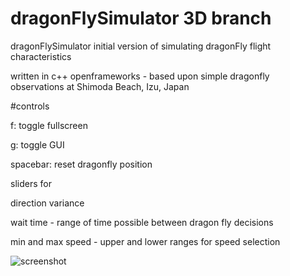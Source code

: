 # dragonFlySimulator 3D branch
dragonFlySimulator initial version of simulating dragonFly flight characteristics

written in c++ openframeworks - based upon simple dragonfly observations at Shimoda Beach, Izu, Japan

#controls

f: toggle fullscreen

g: toggle GUI

spacebar: reset dragonfly position

sliders for

direction variance

wait time - range of time possible between dragon fly decisions

min and max speed - upper and lower ranges for speed selection


![screenshot](https://raw.githubusercontent.com/danbz/dragonFlySimulator/text-dragonflies.png)


        
      
